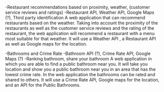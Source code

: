 -Restaurant recommendations based on proximity, weather, (customer service reviews and ratings)
-Restaurant API, Weather API, Google Maps (?), Third party identification
A web application that can recommend restaurants based on the weather. Taking into account the proximity of the restaurants as well as the customer service reviews and the rating of the restaurant, the web application will recommend a restaurant with a menu most suitable for that weather. It will use a Weather API , a Restaurant API as well as Google maps for the location.

-Bathrooms and Crime Rate
-Bathroom API (?), Crime Rate API, Google Maps (?)
-Ranking bathroom, share your bathroom
A web application in which you are able to find a public bathroom near you. It will take you location and show you a public bathroom near you in an area that has the lowest crime rate. In the web application the bathrooms can be rated and shared to others. It will use a Crime Rate API, Google maps for the location, and an API for the Public Bathrooms.

